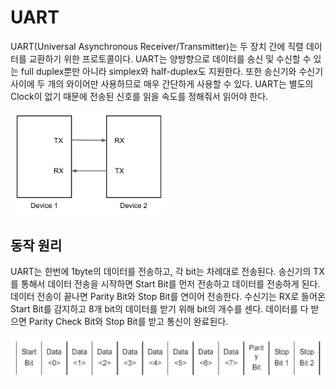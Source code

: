 # UART

UART(Universal Asynchronous Receiver/Transmitter)는 두 장치 간에 직렬 데이터를 교환하기 위한 프로토콜이다. UART는 양방향으로 데이터를 송신 및 수신할 수 있는 full duplex뿐만 아니라 simplex와 half-duplex도 지원한다. 또한 송신기와 수신기 사이에 두 개의 와이어만 사용하므로 매우 간단하게 사용할 수 있다. UART는 별도의 Clock이 없기 때문에 전송된 신호를 읽을 속도를 정해줘서 읽어야 한다.

<div align="center" style="width: 250px">
    <img src="img/uart_device_diagram.png"> 
</div>

## 동작 원리

UART는 한번에 1byte의 데이터를 전송하고, 각 bit는 차례대로 전송된다. 송신기의 TX를 통해서 데이터 전송을 시작하면 Start Bit를 먼저 전송하고 데이터를 전송하게 된다. 데이터 전송이 끝나면 Parity Bit와 Stop Bit를 연이어 전송한다. 수신기는 RX로 들어온 Start Bit를 감지하고 8개 bit의 데이터를 받기 위해 bit의 개수를 센다. 데이터를 다 받으면 Parity Check Bit와 Stop Bit를 받고 통신이 완료된다.

<div align="center">
    <img src="img/uart_data_frame.png">
</div>